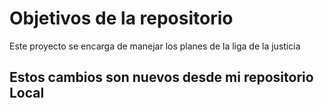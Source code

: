 # Objetivos de la repositorio

Este proyecto se encarga de manejar los planes de la liga de la justicia


## Estos cambios son nuevos desde mi repositorio Local
